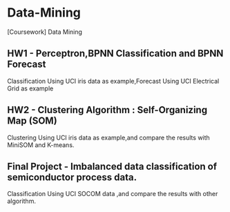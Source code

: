 # Data-Mining
[Coursework] Data Mining

## HW1 - Perceptron,BPNN Classification and BPNN Forecast

Classification Using UCI iris data as example,Forecast Using UCI Electrical Grid as example  
  
## HW2 - Clustering Algorithm : Self-Organizing Map (SOM)

Clustering Using UCI iris data as example,and compare the results with MiniSOM and K-means.
  
## Final Project - Imbalanced data classification of semiconductor process data.

Classification Using UCI SOCOM data ,and compare the results with other algorithm.
